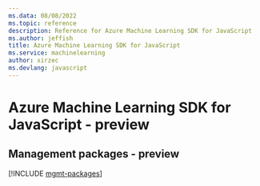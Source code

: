 ```yaml
---
ms.data: 08/08/2022
ms.topic: reference
description: Reference for Azure Machine Learning SDK for JavaScript
ms.author: jeffish
title: Azure Machine Learning SDK for JavaScript
ms.service: machinelearning
author: xirzec
ms.devlang: javascript
---
```

# Azure Machine Learning SDK for JavaScript - preview

## Management packages - preview
[!INCLUDE [mgmt-packages](machine-learning-mgmt-index.md)]
